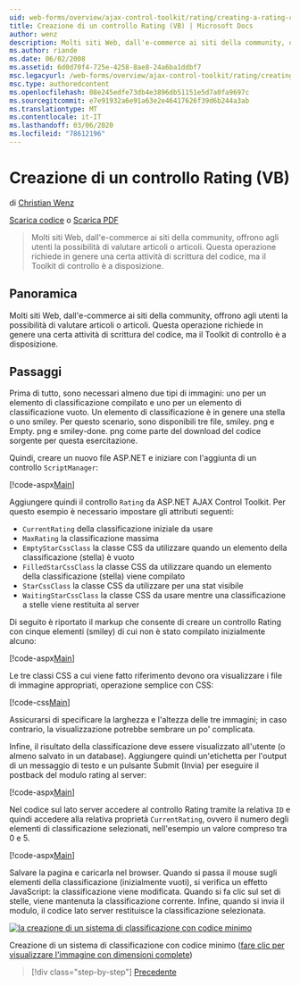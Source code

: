 ```yaml
---
uid: web-forms/overview/ajax-control-toolkit/rating/creating-a-rating-control-vb
title: Creazione di un controllo Rating (VB) | Microsoft Docs
author: wenz
description: Molti siti Web, dall'e-commerce ai siti della community, offrono agli utenti la possibilità di valutare articoli o articoli. Questa operazione richiede in genere un po' di codice, ma il...
ms.author: riande
ms.date: 06/02/2008
ms.assetid: 6d0d70f4-725e-4258-8ae8-24a6ba1ddbf7
msc.legacyurl: /web-forms/overview/ajax-control-toolkit/rating/creating-a-rating-control-vb
msc.type: authoredcontent
ms.openlocfilehash: 08e245edfe73db4e3896db51151e5d7a0fa9697c
ms.sourcegitcommit: e7e91932a6e91a63e2e46417626f39d6b244a3ab
ms.translationtype: MT
ms.contentlocale: it-IT
ms.lasthandoff: 03/06/2020
ms.locfileid: "78612196"
---
```

# <a name="creating-a-rating-control-vb"></a>Creazione di un controllo Rating (VB)

di [Christian Wenz](https://github.com/wenz)

[Scarica codice](https://download.microsoft.com/download/9/3/f/93f8daea-bebd-4821-833b-95205389c7d0/rating0.vb.zip) o [Scarica PDF](https://download.microsoft.com/download/2/d/c/2dc10e34-6983-41d4-9c08-f78f5387d32b/rating0VB.pdf)

> Molti siti Web, dall'e-commerce ai siti della community, offrono agli utenti la possibilità di valutare articoli o articoli. Questa operazione richiede in genere una certa attività di scrittura del codice, ma il Toolkit di controllo è a disposizione.

## <a name="overview"></a>Panoramica

Molti siti Web, dall'e-commerce ai siti della community, offrono agli utenti la possibilità di valutare articoli o articoli. Questa operazione richiede in genere una certa attività di scrittura del codice, ma il Toolkit di controllo è a disposizione.

## <a name="steps"></a>Passaggi

Prima di tutto, sono necessari almeno due tipi di immagini: uno per un elemento di classificazione compilato e uno per un elemento di classificazione vuoto. Un elemento di classificazione è in genere una stella o uno smiley. Per questo scenario, sono disponibili tre file, smiley. png e Empty. png e smiley-done. png come parte del download del codice sorgente per questa esercitazione.

Quindi, creare un nuovo file ASP.NET e iniziare con l'aggiunta di un controllo `ScriptManager`:

[!code-aspx[Main](creating-a-rating-control-vb/samples/sample1.aspx)]

Aggiungere quindi il controllo `Rating` da ASP.NET AJAX Control Toolkit. Per questo esempio è necessario impostare gli attributi seguenti:

- `CurrentRating` della classificazione iniziale da usare
- `MaxRating` la classificazione massima
- `EmptyStarCssClass` la classe CSS da utilizzare quando un elemento della classificazione (stella) è vuoto
- `FilledStarCssClass` la classe CSS da utilizzare quando un elemento della classificazione (stella) viene compilato
- `StarCssClass` la classe CSS da utilizzare per una stat visibile
- `WaitingStarCssClass` la classe CSS da usare mentre una classificazione a stelle viene restituita al server

Di seguito è riportato il markup che consente di creare un controllo Rating con cinque elementi (smiley) di cui non è stato compilato inizialmente alcuno:

[!code-aspx[Main](creating-a-rating-control-vb/samples/sample2.aspx)]

Le tre classi CSS a cui viene fatto riferimento devono ora visualizzare i file di immagine appropriati, operazione semplice con CSS:

[!code-css[Main](creating-a-rating-control-vb/samples/sample3.css)]

Assicurarsi di specificare la larghezza e l'altezza delle tre immagini; in caso contrario, la visualizzazione potrebbe sembrare un po' complicata.

Infine, il risultato della classificazione deve essere visualizzato all'utente (o almeno salvato in un database). Aggiungere quindi un'etichetta per l'output di un messaggio di testo e un pulsante Submit (Invia) per eseguire il postback del modulo rating al server:

[!code-aspx[Main](creating-a-rating-control-vb/samples/sample4.aspx)]

Nel codice sul lato server accedere al controllo Rating tramite la relativa `ID` e quindi accedere alla relativa proprietà `CurrentRating`, ovvero il numero degli elementi di classificazione selezionati, nell'esempio un valore compreso tra 0 e 5.

[!code-aspx[Main](creating-a-rating-control-vb/samples/sample5.aspx)]

Salvare la pagina e caricarla nel browser. Quando si passa il mouse sugli elementi della classificazione (inizialmente vuoti), si verifica un effetto JavaScript: la classificazione viene modificata. Quando si fa clic sul set di stelle, viene mantenuta la classificazione corrente. Infine, quando si invia il modulo, il codice lato server restituisce la classificazione selezionata.

[![la creazione di un sistema di classificazione con codice minimo](creating-a-rating-control-vb/_static/image2.png)](creating-a-rating-control-vb/_static/image1.png)

Creazione di un sistema di classificazione con codice minimo ([fare clic per visualizzare l'immagine con dimensioni complete](creating-a-rating-control-vb/_static/image3.png))

> [!div class="step-by-step"]
> [Precedente](creating-a-rating-control-cs.md)
